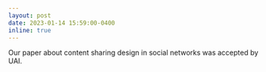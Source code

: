 ```yaml
---
layout: post
date: 2023-01-14 15:59:00-0400
inline: true
---
```


Our paper about content sharing design in social networks was accepted by UAI. 
